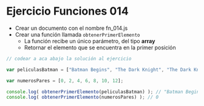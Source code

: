 # Ejercicio Funciones 014

* Crear un documento con el nombre fn_014.js
* Crear una función llamada `obtenerPrimerElemento`
  * La función recibe un único parámetro, del tipo **array**
  * Retornar el elemento que se encuentra en la primer posición

```js
// codear a aca abajo la solución al ejercicio

var peliculasBatman = ["Batman Begins", "The Dark Knight", "The Dark Knight Rises"];

var numerosPares = [0, 2, 4, 6, 8, 10, 12];

console.log( obtenerPrimerElemento(peliculasBatman) ); // "Batman Begins"
console.log( obtenerPrimerElemento(numerosPares) ); // 0
```